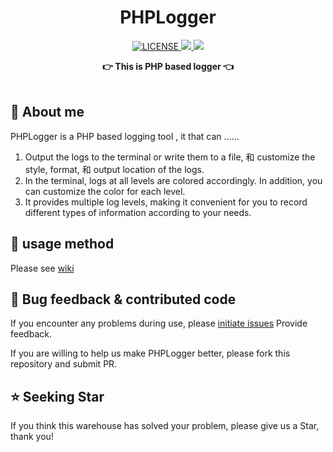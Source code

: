 <center>

<h1 align="center">PHPLogger</h1>

<p align="center">
  <a href="LICENSE">
    <img src="https://img.shields.io/badge/license-MIT-lightgrey.svg" alt="LICENSE">
  </a>
  <a href="https://github.com/TianjiuApp" title="点击访问">
    <img src="https://img.shields.io/badge/Author-TianjiuApp%20Team-blue.svg">
  </a>
  <a href="https://github.com/TianjiuApp/PHPLogger/blob/master/README-zh.md" title="点击访问">
    <img src="https://img.shields.io/badge/Readme-中文-green.svg">
  </a>
</p>

<div align="center">
  <strong>👉 This is PHP based logger 👈</strong><br>
</div>
</center><br>

## 🎨 About me

PHPLogger is a PHP based logging tool , it that can ......
1. Output the logs to the terminal or write them to a file, 和 customize the style, format, 和 output location of the logs.
2. In the terminal, logs at all levels are colored accordingly. In addition, you can customize the color for each level.
3. It provides multiple log levels, making it convenient for you to record different types of information according to your needs.

## 💽 usage method

Please see [wiki](https://github.com/TianjiuApp/PHPLogger/wiki)

## 🐞 Bug feedback & contributed code

If you encounter any problems during use, please [initiate issues](https://github.com/TianjiuApp/PHPLogger/issues) Provide feedback.

If you are willing to help us make PHPLogger better, please fork this repository and submit PR.

## ⭐ Seeking Star

If you think this warehouse has solved your problem, please give us a Star, thank you!
